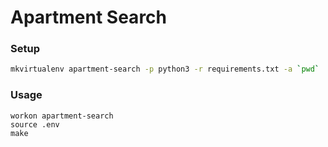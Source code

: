 # Apartment Search

### Setup

```bash
mkvirtualenv apartment-search -p python3 -r requirements.txt -a `pwd`
```

### Usage

```
workon apartment-search
source .env
make
```

